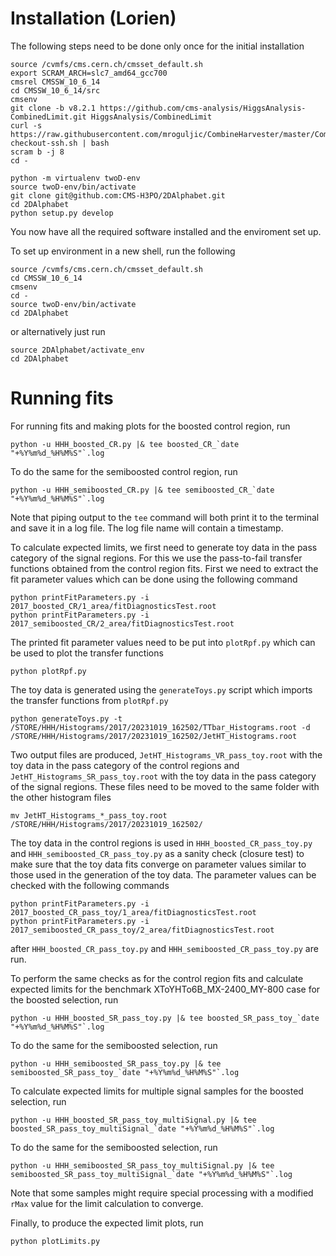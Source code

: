 # Installation (Lorien)

The following steps need to be done only once for the initial installation
```
source /cvmfs/cms.cern.ch/cmsset_default.sh
export SCRAM_ARCH=slc7_amd64_gcc700
cmsrel CMSSW_10_6_14
cd CMSSW_10_6_14/src
cmsenv
git clone -b v8.2.1 https://github.com/cms-analysis/HiggsAnalysis-CombinedLimit.git HiggsAnalysis/CombinedLimit
curl -s https://raw.githubusercontent.com/mroguljic/CombineHarvester/master/CombineTools/scripts/sparse-checkout-ssh.sh | bash
scram b -j 8
cd -

python -m virtualenv twoD-env
source twoD-env/bin/activate
git clone git@github.com:CMS-H3PO/2DAlphabet.git
cd 2DAlphabet
python setup.py develop
```
You now have all the required software installed and the enviroment set up.

To set up environment in a new shell, run the following
```
source /cvmfs/cms.cern.ch/cmsset_default.sh
cd CMSSW_10_6_14
cmsenv
cd -
source twoD-env/bin/activate
cd 2DAlphabet
```
or alternatively just run
```
source 2DAlphabet/activate_env
cd 2DAlphabet
```

# Running fits

For running fits and making plots for the boosted control region, run
```
python -u HHH_boosted_CR.py |& tee boosted_CR_`date "+%Y%m%d_%H%M%S"`.log
```
To do the same for the semiboosted control region, run
```
python -u HHH_semiboosted_CR.py |& tee semiboosted_CR_`date "+%Y%m%d_%H%M%S"`.log
```
Note that piping output to the `tee` command will both print it to the terminal and save it in a log file. The log file name will contain a timestamp.

To calculate expected limits, we first need to generate toy data in the pass category of the signal regions. For this we use the pass-to-fail transfer functions obtained from the control region fits. First we need to extract the fit parameter values which can be done using the following command
```
python printFitParameters.py -i 2017_boosted_CR/1_area/fitDiagnosticsTest.root
python printFitParameters.py -i 2017_semiboosted_CR/2_area/fitDiagnosticsTest.root
```
The printed fit parameter values need to be put into `plotRpf.py` which can be used to plot the transfer functions
```
python plotRpf.py
```
The toy data is generated using the `generateToys.py` script which imports the transfer functions from `plotRpf.py`
```
python generateToys.py -t /STORE/HHH/Histograms/2017/20231019_162502/TTbar_Histograms.root -d /STORE/HHH/Histograms/2017/20231019_162502/JetHT_Histograms.root
```
Two output files are produced, `JetHT_Histograms_VR_pass_toy.root` with the toy data in the pass category of the control regions and `JetHT_Histograms_SR_pass_toy.root` with the toy data in the pass category of the signal regions. These files need to be moved to the same folder with the other histogram files
```
mv JetHT_Histograms_*_pass_toy.root /STORE/HHH/Histograms/2017/20231019_162502/
```
The toy data in the control regions is used in `HHH_boosted_CR_pass_toy.py` and `HHH_semiboosted_CR_pass_toy.py` as a sanity check (closure test) to make sure that the toy data fits converge on parameter values similar to those used in the generation of the toy data. The parameter values can be checked with the following commands
```
python printFitParameters.py -i 2017_boosted_CR_pass_toy/1_area/fitDiagnosticsTest.root
python printFitParameters.py -i 2017_semiboosted_CR_pass_toy/2_area/fitDiagnosticsTest.root
```
after `HHH_boosted_CR_pass_toy.py` and `HHH_semiboosted_CR_pass_toy.py` are run.

To perform the same checks as for the control region fits and calculate expected limits for the benchmark XToYHTo6B_MX-2400_MY-800 case for the boosted selection, run
```
python -u HHH_boosted_SR_pass_toy.py |& tee boosted_SR_pass_toy_`date "+%Y%m%d_%H%M%S"`.log
```
To do the same for the semiboosted selection, run
```
python -u HHH_semiboosted_SR_pass_toy.py |& tee semiboosted_SR_pass_toy_`date "+%Y%m%d_%H%M%S"`.log
```

To calculate expected limits for multiple signal samples for the boosted selection, run
```
python -u HHH_boosted_SR_pass_toy_multiSignal.py |& tee boosted_SR_pass_toy_multiSignal_`date "+%Y%m%d_%H%M%S"`.log
```
To do the same for the semiboosted selection, run
```
python -u HHH_semiboosted_SR_pass_toy_multiSignal.py |& tee semiboosted_SR_pass_toy_multiSignal_`date "+%Y%m%d_%H%M%S"`.log
```
Note that some samples might require special processing with a modified `rMax` value for the limit calculation to converge.

Finally, to produce the expected limit plots, run
```
python plotLimits.py
```
